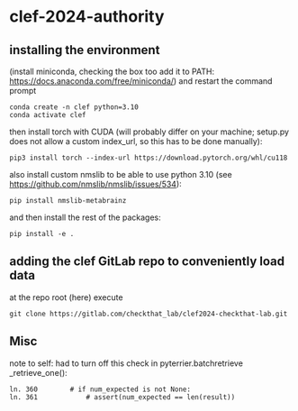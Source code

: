 # clef-2024-authority

## installing the environment

(install miniconda, checking the box too add it to PATH: https://docs.anaconda.com/free/miniconda/) and restart the command prompt

```
conda create -n clef python=3.10
conda activate clef
```

then install torch with CUDA (will probably differ on your machine; setup.py does not allow a custom index_url, so this has to be done manually):
```
pip3 install torch --index-url https://download.pytorch.org/whl/cu118
```

also install custom nmslib to be able to use python 3.10 (see https://github.com/nmslib/nmslib/issues/534):
```
pip install nmslib-metabrainz
```

and then install the rest of the packages:

```
pip install -e .
```

## adding the clef GitLab repo to conveniently load data

at the repo root (here) execute 

```
git clone https://gitlab.com/checkthat_lab/clef2024-checkthat-lab.git
```

## Misc

note to self: had to turn off this check in pyterrier.batchretrieve _retrieve_one():
```
ln. 360        # if num_expected is not None:
ln. 361            # assert(num_expected == len(result))
```